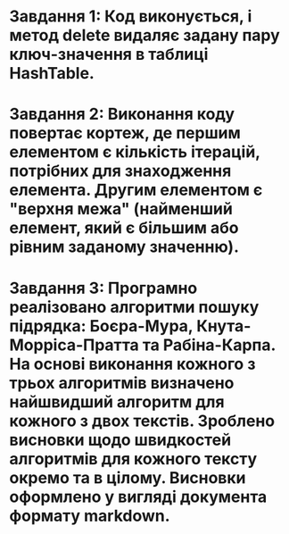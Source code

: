 # Завдання 1: Код виконується, і метод delete видаляє задану пару ключ-значення в таблиці HashTable.
# Завдання 2: Виконання коду повертає кортеж, де першим елементом є кількість ітерацій, потрібних для знаходження елемента. Другим елементом є "верхня межа" (найменший елемент, який є більшим або рівним заданому значенню).
# Завдання 3: Програмно реалізовано алгоритми пошуку підрядка: Боєра-Мура, Кнута-Морріса-Пратта та Рабіна-Карпа. На основі виконання кожного з трьох алгоритмів визначено найшвидший алгоритм для кожного з двох текстів. Зроблено висновки щодо швидкостей алгоритмів для кожного тексту окремо та в цілому. Висновки оформлено у вигляді документа формату markdown.